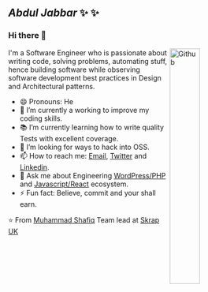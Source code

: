 ## *Abdul Jabbar*  ✨ ✨

### Hi there 👋

<img width="35%" align="right" alt="Github" src="https://user-images.githubusercontent.com/48678280/88862734-4903af80-d201-11ea-968b-9c939d88a37c.gif" />

I'm a Software Engineer who is passionate about writing code, solving problems, automating stuff, hence building software while observing software development best practices in Design and Architectural patterns.

- 😄 Pronouns: He
- 🔭 I’m currently a working to improve my coding skills.
- 📚 I’m currently learning  how to write quality Tests with excellent coverage.
- 👯 I’m looking for  ways to hack into OSS.
- 📫 How to reach me: [Email](mailto:malikjabarnawaz01@gmail.com), [Twitter](https://twitter.com/malikjabarnawaz01) and [Linkedin](https://www.linkedin.com/in/abdul-jabbar-331980243/).
- 💬 Ask me about Engineering [WordPress/PHP](https://wordpress.org//) and [Javascript/React](https://reactjs.org/) ecosystem.
- ⚡ Fun fact: Believe, commit and your shall earn.


⭐ From [Muhammad Shafiq](https://malikjabar.github.io)
Team lead at [Skrap UK](https://mountaxis.com)





<!--

- 🔭 I’m currently working on 

- 🌱 I’m currently learning ...

- 👯 I’m looking to collaborate on ...

- 🤔 I’m looking for help with ...

- 💬 Ask me about ...

- 📫 How to reach me: ...

- 😄 Pronouns: ...

- ⚡ Fun fact: ...

-->
